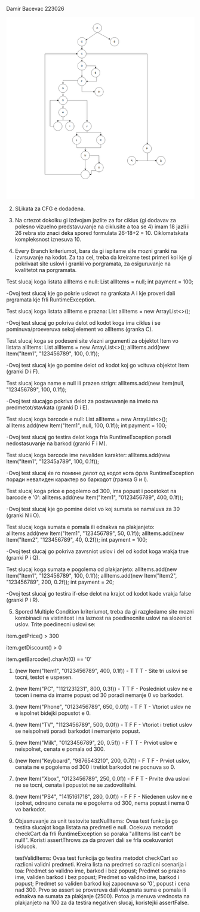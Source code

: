 Damir Bacevac 223026

![alt text](image.png)

2. SLikata za CFG e dodadena.

3. Na crtezot dokolku gi izdvojam jazlite za for ciklus (gi dodavav za polesno vizuelno predstavuvanje na ciklusite a toa se 4) imam 18 jazli i 26 rebra sto znaci deka spored formulata 26-18+2 = 10. Ciklomatskata kompleksnost iznesuva 10.

4. Every Branch kriteriumot, bara da gi ispitame site mozni granki na izvrsuvanje na kodot. Za taa cel, treba da kreirame test primeri koi kje gi pokrivaat site uslovi i granki vo porgramata, za osiguruvanje na kvalitetot na porgramata.

Test slucaj koga listata allItems e null:
List<Item> allItems = null;
int payment = 100;

-Ovoj test slucaj kje go pokrie uslovot na grankata A i kje proveri dali prgramata kje frli RuntimeException.

Test slucaj koga listata allItems e prazna:
List<Item> allItems = new ArrayList<>();

-Ovoj test slucaj go pokriva delot od kodot koga ima ciklus i se pominuva/proeveruva sekoj element vo allItems (granka C).

Test slucaj koga se podeseni site vlezni argumenti za objektot Item vo listata allItems:
List<Item> allItems = new ArrayList<>();
allItems.add(new Item("Item1", "123456789", 100, 0.1f));

-Ovoj test slucaj kje go pomine delot od kodot koj go vcituva objektot Item (granki D i F).

Test slucaj koga name e null ili prazen strign:
allItems.add(new Item(null, "123456789", 100, 0.1f));

-Ovoj test slucajgo pokriva delot za postavuvanje na imeto na predmetot/stavkata (granki D i E).

Test slucaj koga barcode e null:
List<Item> allItems = new ArrayList<>();
allItems.add(new Item("Item1", null, 100, 0.1f));
int payment = 100;

-Ovoj test slucaj go testira delot koga frla RuntimeException poradi nedostasuvanje na barkod (granki F i M).

Test slucaj koga barcode ime nevaliden karakter:
allItems.add(new Item("Item1", "12345a789", 100, 0.1f));

-Ovoj test slucaj ќе го помине делот од кодот кога фрла RuntimeException поради невалиден карактер во баркодот (гранка G и I).

Test slucaj koga price e pogolemo od 300, ima popust i pocetokot na barcode e '0':
allItems.add(new Item("Item1", "0123456789", 400, 0.1f));

-Ovoj test slucaj kje go pomine delot vo koj sumata se namaluva za 30 (granki N i O).

Test slucaj koga sumata e pomala ili ednakva na plakjanjeto:
allItems.add(new Item("Item1", "123456789", 50, 0.1f));
allItems.add(new Item("Item2", "123456789", 40, 0.2f));
int payment = 100;

-Ovoj test slucaj go pokriva zavrsniot uslov i del od kodot koga vrakja true (granki P i Q).

Test slucaj koga sumata e pogolema od plakjanjeto:
allItems.add(new Item("Item1", "123456789", 100, 0.1f));
allItems.add(new Item("Item2", "123456789", 200, 0.2f));
int payment = 20;

-Ovoj test slucaj go testira if-else delot na krajot od kodot kade vrakja false (granki P i R).


5. Spored Multiple Condition kriteriumot, treba da gi razgledame site mozni kombinacii na vistinitost i na laznost na poedinecnite uslovi na slozeniot uslov.
Trite poedinecni uslovi se:

item.getPrice() > 300

item.getDiscount() > 0

item.getBarcode().charAt(0) == '0'

1. (new Item("Item1", "0123456789", 400, 0.1f)) - T T T - Site tri uslovi se tocni, testot e uspesen.

2. (new Item("PC", "1121231231", 800, 0.3f)) - T T F - Posledniot uslov ne e tocen i nema da imame popust od 30 poradi nemanje 0 vo barkodot.

3. (new Item("Phone", "0123456789", 650, 0.0f)) - T F T - Vtoriot uslov ne e ispolnet bidejki popustot e 0.

4. (new Item("TV", "1123456789", 500, 0.0f)) - T F F - Vtoriot i tretiot uslov se neispolneti poradi barkodot i nemanjeto popust.

5. (new Item("Milk", "0123456789", 20, 0.5f)) - F T T - Prviot uslov e neispolnet, cenata e pomala od 300.

6. (new Item("Keyboard", "9876543210", 200, 0.7f)) - F T F - Prviot uslov, cenata ne e pogolema od 300 i tretiot barkodot ne pocnuva so 0.

7. (new Item("Xbox", "0123456789", 250, 0.0f)) - F F T - Prvite dva uslovi ne se tocni, cenata i popustot ne se zadovolitelni.

8. (new Item("PS4", "1415161718", 280, 0.0f)) - F F F - Niedenen uslov ne e ipolnet, odnosno cenata ne e pogolema od 300, nema popust i nema 0 vo barkodot.


6. Objasnuvanje za unit testovite
    testNullItems:
        Ovaa test funkcija go testira slucajot koga listata na predmeti e null. 
        Ocekuva metodot checkCart da frli RuntimeException so poraka "allItems list can't be null!". 
        Koristi assertThrows za da proveri dali se frla ocekuvaniot isklucok.
        

    testValidItems:
    Ovaa test funkcija go testira metodot checkCart so razlicni validni predmeti.
    Kreira lista na predmeti so razlicni scenarija i toa:
        Predmet so validno ime, barkod i bez popust;
        Predmet so prazno ime, validen barkod i bez popust;
        Predmet so validno ime, barkod i popust;
        Predmet so validen barkod koj zapocnuva so '0', popust i cena nad 300.
    Prvo so assert se proveruva dali vkupnata suma e pomala ili ednakva na sumata za plakjanje (2500).
    Potoa ja menuva vrednosta na plakjanjeto na 100 za da testira negativen slucaj, koristejki assertFalse.